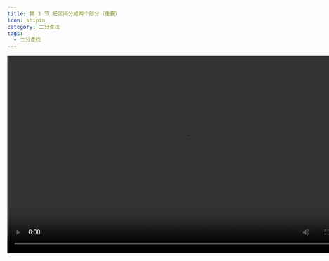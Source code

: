 ```yaml
---
title: 第 3 节 把区间分成两个部分（重要）
icon: shipin
category: 二分查找
tags:
  - 二分查找
---
```


<video src="http://8.142.32.34:8990/binary-search/6-3.mp4" controls="controls" width="800" height="450">
Your browser does not support the video tag.
</video>
